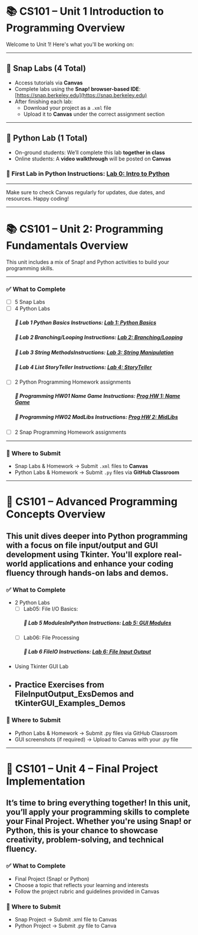 # 📚 CS101 – Unit 1 Introduction to Programming Overview

Welcome to Unit 1! Here's what you'll be working on:

---

## 🧩 Snap Labs (4 Total)

- Access tutorials via **Canvas**
- Complete labs using the **Snap! browser-based IDE**: [https://snap.berkeley.edu](https://snap.berkeley.edu)
- After finishing each lab:
  - Download your project as a `.xml` file
  - Upload it to **Canvas** under the correct assignment section
---

## 🐍 Python Lab (1 Total)

- On-ground students: We’ll complete this lab **together in class**
- Online students: A **video walkthrough** will be posted on **Canvas**

### 📌 First Lab in Python Instructions: [Lab 0: Intro to Python](Unit01_Intro/IntroToPython/LabInstruction_README.md)

---
Make sure to check Canvas regularly for updates, due dates, and resources. Happy coding!

---
# 📚 CS101 – Unit 2: Programming Fundamentals Overview

This unit includes a mix of Snap! and Python activities to build your programming skills.

---

### ✅ What to Complete
- [ ] 5 Snap Labs  
- [ ] 4 Python Labs
     ##### 📌 Lab 1 Python Basics Instructions: [Lab 1: Python Basics](Unit02_Fundamentals/Lab01/Lab01_Instruction_README.md)
     ##### 📌 Lab 2 Branching/Looping Instructions: [Lab 2: Branching/Looping](Unit02_Fundamentals/Lab02/Lab02_Instruction_README.md)
     ##### 📌 Lab 3 String MethodsInstructions: [Lab 3: String Manipulation](Unit02_Fundamentals/Lab03/Lab03_Instruction_README.md)
     ##### 📌 Lab 4 List StoryTeller Instructions: [Lab 4: StoryTeller](Unit02_Fundamentals/Lab04/Lab04_Instruction_README.md)
- [ ] 2 Python Programming Homework assignments
     ##### 📌 Programming HW01 Name Game Instructions: [Prog HW 1: Name Game](Unit02_Fundamentals/ProgrammingHW01/HW01_Instruction_README.md)
     ##### 📌 Programming HW02 MadLibs Instructions: [Prog HW 2: MidLibs](Unit02_Fundamentals/ProgrammingHW02/HW02_Instruction_README.md)
- [ ] 2 Snap Programming Homework assignments

---

### 📂 Where to Submit
- Snap Labs & Homework → Submit `.xml` files to **Canvas**
- Python Labs & Homework → Submit `.py` files via **GitHub Classroom**

---

# 🧠 CS101 – Advanced Programming Concepts Overview

This unit dives deeper into Python programming with a focus on file input/output and GUI development using Tkinter. 
You'll explore real-world applications and enhance your coding fluency through hands-on labs and demos.
---
### ✅ What to Complete
- 2 Python Labs
    * [ ] Lab05: File I/O Basics:
        ##### 📌 Lab 5 ModulesInPython Instructions: [Lab 5: GUI Modules](Unit03_AdvProgramming/Lab05/Lab05_Instruction_README.md)
    * [ ] Lab06: File Processing 
        ##### 📌 Lab 6 FileIO Instructions: [Lab 6: File Input Output](Unit03_AdvProgramming/Lab06/Lab06_Instruction_README.md)
- Using Tkinter GUI Lab
+ Practice Exercises from FileInputOutput_ExsDemos and tKinterGUI_Examples_Demos
  ---
### 📂 Where to Submit
- Python Labs & Homework → Submit .py files via GitHub Classroom
- GUI screenshots (if required) → Upload to Canvas with your .py file
---

# 🚀 CS101 – Unit 4 – Final Project Implementation

It’s time to bring everything together! In this unit, you’ll apply your programming skills to complete your Final Project. Whether you're using Snap! or Python, this is your chance to showcase creativity, problem-solving, and technical fluency.
---
### ✅ What to Complete
- Final Project (Snap! or Python)
- Choose a topic that reflects your learning and interests
- Follow the project rubric and guidelines provided in Canvas

### 📂 Where to Submit
- Snap Project → Submit .xml file to Canvas
- Python Project → Submit .py file to Canva


